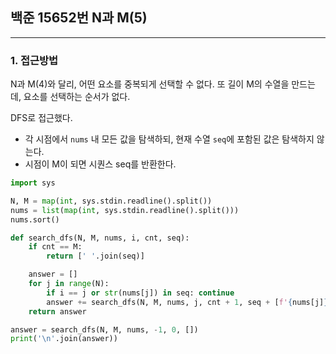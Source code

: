 ## **백준 15652번 N과 M(5)**
---

### **1. 접근방법**  

N과 M(4)와 달리, 어떤 요소를 중복되게 선택할 수 없다.
또 길이 M의 수열을 만드는 데, 요소를 선택하는 순서가 없다. 

DFS로 접근했다.

- 각 시점에서 `nums` 내 모든 값을 탐색하되, 현재 수열 `seq`에 포함된 값은 탐색하지 않는다.
- 시점이 M이 되면 시퀀스 seq를 반환한다.


```python
import sys

N, M = map(int, sys.stdin.readline().split())
nums = list(map(int, sys.stdin.readline().split()))
nums.sort()

def search_dfs(N, M, nums, i, cnt, seq):
    if cnt == M:
        return [' '.join(seq)]

    answer = []
    for j in range(N):
        if i == j or str(nums[j]) in seq: continue
        answer += search_dfs(N, M, nums, j, cnt + 1, seq + [f'{nums[j]}'])
    return answer

answer = search_dfs(N, M, nums, -1, 0, [])
print('\n'.join(answer))
```